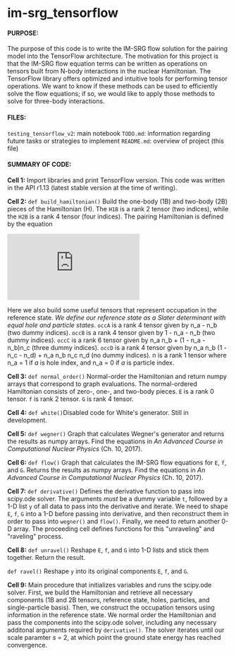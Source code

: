 # im-srg_tensorflow

#### PURPOSE:
The purpose of this code is to write the IM-SRG flow solution for the pairing model into the TensorFlow architecture. The motivation for this project is that the IM-SRG flow equation terms can be written as operations on tensors built from N-body interactions in the nuclear Hamiltonian. The TensorFlow library offers optimized and intuitive tools for performing tensor operations. We want to know if these methods can be used to efficiently solve the flow equations; if so, we would like to apply those methods to solve for three-body interactions.

#### FILES:
`testing_tensorflow_v2`: main notebook
`TODO.md`: information regarding future tasks or strategies to implement
`README.md`: overview of project (this file)

#### SUMMARY OF CODE:

__Cell 1:__ 
Import libraries and print TensorFlow version. This code was written in the API r1.13 (latest stable version at the time of writing).

__Cell 2:__ 
```def build_hamiltonian()``` Build the one-body (1B) and two-body (2B) pieces of the Hamiltonian (H). The `H1B` is a rank 2 tensor (two indices), while the `H2B` is a rank 4 tensor (four indices). The pairing Hamiltonian is defined by the equation

![equation](https://latex.codecogs.com/gif.latex?%24%24H%20%3D%20%5Csum_%7BP%5Csigma%7D%5Cdelta%28P-1%29a%5E%7B%5Cdagger%7D_%7BP%5Csigma%7D%20a_%7BP%5Csigma%7D%20-%20%5Csum_%7Bpq%7D%5Cfrac%7Bg%7D%7B2%7Da%5E%7B%5Cdagger%7D_%7Bp%2C&plus;1%7Da%5E%7B%5Cdagger%7D_%7Bp%2C-1%7D%20a_%7Bq%2C-1%7Da_%7Bq%2C&plus;1%7D.%24%24)

Here we also build some useful tensors that represent occupation in the reference state. _We define our reference state as a Slater determinant with equal hole and particle states_. `occA` is a rank 4 tensor given by n_a - n_b (two dummy indices). `occB` is a rank 4 tensor given by 1 - n_a - n_b (two dummy indices). `occC` is a rank 6 tensor given by n_a n_b + (1 - n_a - n_b)n_c (three dummy indices). `occD` is a rank 4 tensor given by n_a n_b (1 - n_c - n_d) + n_a n_b n_c n_d (no dummy indices). n is a rank 1 tensor where n_a = 1 if _a_ is hole index, and n_a = 0 if _a_ is particle index.

__Cell 3:__
```def normal_order()``` Normal-order the Hamiltonian and return numpy arrays that correspond to graph evaluations. The normal-ordered Hamiltonian consists of zero-, one-, and two-body pieces. `E` is a rank 0 tensor. `f` is rank 2 tensor. `G` is rank 4 tensor.

__Cell 4:__ 
```def white()```Disabled code for White's generator. Still in development.

__Cell 5:__
```def wegner()``` Graph that calculates Wegner's generator and returns the results as numpy arrays. Find the equations in _An Advanced Course in Computational Nuclear Physics_ (Ch. 10, 2017). 

__Cell 6:__
```def flow()``` Graph that calculates the IM-SRG flow equations for `E`, `f`, and `G`. Returns the results as numpy arrays. Find the equations in _An Advanced Course in Computational Nuclear Physics_ (Ch. 10, 2017). 

__Cell 7:__
```def derivative()``` Defines the derivative function to pass into scipy.ode solver. The arguments _must_ be a dummy variable `t`, followed by a 1-D list `y` of all data to pass into the derivative and iterate. We need to shape `E`, `f`, `G` into a 1-D before passing into derivative, and then reconstruct them in order to pass into `wegner()` and `flow()`. Finally, we need to return another 0-D array. The proceeding cell defines functions for this "unraveling" and "raveling" process.

__Cell 8:__
```def unravel()``` Reshape `E`, `f`, and `G` into 1-D lists and stick them together. Return the result.

```def ravel()``` Reshape `y` into its original components `E`, `f`, and `G`.

__Cell 9:__
Main procedure that initializes variables and runs the scipy.ode solver. First, we build the Hamiltonian and retrieve all necessary components (1B and 2B tensors, reference state, holes, particles, and single-particle basis). Then, we construct the occupation tensors using information in the reference state. We normal order the Hamiltonian and pass the components into the scipy.ode solver, including any necessary additonal arguments required by `derivative()`. The solver iterates until our scale paramter _s_ = 2, at which point the ground state energy has reached convergence.

